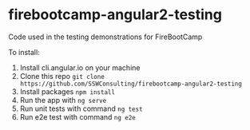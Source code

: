 # firebootcamp-angular2-testing
Code used in the testing demonstrations for FireBootCamp

To install:
1. Install cli.angular.io on your machine
2. Clone this repo `git clone https://github.com/SSWConsulting/firebootcamp-angular2-testing`
3. Install packages `npm install`
4. Run the app with `ng serve`
5. Run unit tests with command `ng test`
6. Run e2e test with command `ng e2e`

